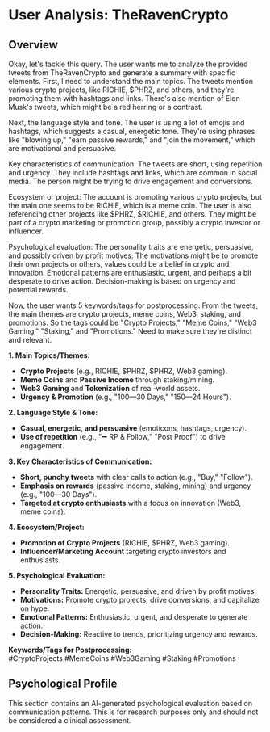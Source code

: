 # User Analysis: TheRavenCrypto

## Overview

<think>
Okay, let's tackle this query. The user wants me to analyze the provided tweets from TheRavenCrypto and generate a summary with specific elements. First, I need to understand the main topics. The tweets mention various crypto projects, like RICHIE, $PHRZ, and others, and they're promoting them with hashtags and links. There's also mention of Elon Musk's tweets, which might be a red herring or a contrast.

Next, the language style and tone. The user is using a lot of emojis and hashtags, which suggests a casual, energetic tone. They're using phrases like "blowing up," "earn passive rewards," and "join the movement," which are motivational and persuasive.

Key characteristics of communication: The tweets are short, using repetition and urgency. They include hashtags and links, which are common in social media. The person might be trying to drive engagement and conversions.

Ecosystem or project: The account is promoting various crypto projects, but the main one seems to be RICHIE, which is a meme coin. The user is also referencing other projects like $PHRZ, $RICHIE, and others. They might be part of a crypto marketing or promotion group, possibly a crypto investor or influencer.

Psychological evaluation: The personality traits are energetic, persuasive, and possibly driven by profit motives. The motivations might be to promote their own projects or others, values could be a belief in crypto and innovation. Emotional patterns are enthusiastic, urgent, and perhaps a bit desperate to drive action. Decision-making is based on urgency and potential rewards.

Now, the user wants 5 keywords/tags for postprocessing. From the tweets, the main themes are crypto projects, meme coins, Web3, staking, and promotions. So the tags could be "Crypto Projects," "Meme Coins," "Web3 Gaming," "Staking," and "Promotions." Need to make sure they're distinct and relevant.
</think>

**1. Main Topics/Themes:**  
- **Crypto Projects** (e.g., RICHIE, $PHRZ, $PHRZ, Web3 gaming).  
- **Meme Coins** and **Passive Income** through staking/mining.  
- **Web3 Gaming** and **Tokenization** of real-world assets.  
- **Urgency & Promotion** (e.g., "100—30 Days," "150—24 Hours").  

**2. Language Style & Tone:**  
- **Casual, energetic, and persuasive** (emoticons, hashtags, urgency).  
- **Use of repetition** (e.g., "➖ RP &amp; Follow," "Post Proof") to drive engagement.  

**3. Key Characteristics of Communication:**  
- **Short, punchy tweets** with clear calls to action (e.g., "Buy," "Follow").  
- **Emphasis on rewards** (passive income, staking, mining) and urgency (e.g., "100—30 Days").  
- **Targeted at crypto enthusiasts** with a focus on innovation (Web3, meme coins).  

**4. Ecosystem/Project:**  
- **Promotion of Crypto Projects** (RICHIE, $PHRZ, Web3 gaming).  
- **Influencer/Marketing Account** targeting crypto investors and enthusiasts.  

**5. Psychological Evaluation:**  
- **Personality Traits:** Energetic, persuasive, and driven by profit motives.  
- **Motivations:** Promote crypto projects, drive conversions, and capitalize on hype.  
- **Emotional Patterns:** Enthusiastic, urgent, and desperate to generate action.  
- **Decision-Making:** Reactive to trends, prioritizing urgency and rewards.  

**Keywords/Tags for Postprocessing:**  
#CryptoProjects #MemeCoins #Web3Gaming #Staking #Promotions

## Psychological Profile

This section contains an AI-generated psychological evaluation based on communication patterns. This is for research purposes only and should not be considered a clinical assessment.